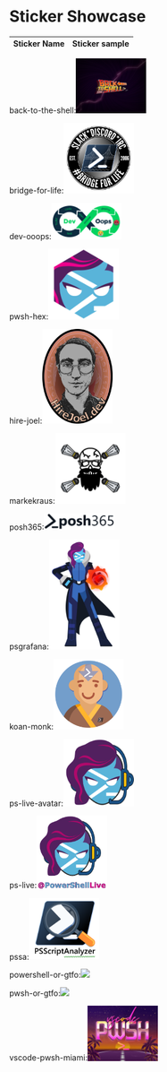# Sticker Showcase

| Sticker Name | Sticker sample |
| ------------ | -------------- |
back-to-the-shell:<a href="back-to-the-shell"><img src="back-to-the-shell\back-to-the-shell-final.png" width="25%"></a>

bridge-for-life:<a href="bridge-for-life"><img src="bridge-for-life\bridge-for-life-final.png" width="25%"></a>

dev-ooops:<a href="dev-ooops"><img src="dev-ooops\dev-ooops-final.png" width="25%"></a>

pwsh-hex:<a href="hex-pwsh-avatar"><img src="hex-pwsh-avatar\pwsh-hex-final.png" width="25%"></a>

hire-joel:<a href="hire-joel"><img src="hire-joel\hire-joel-final.png" width="25%"></a>

markekraus:<a href="markekraus"><img src="markekraus\markekraus-final.png" width="25%"></a>

posh365:<a href="posh365"><img src="posh365\posh365-final.png" width="25%"></a>

psgrafana:<a href="psgrafana"><img src="psgrafana\psgrafana-final.png" width="25%"></a>

koan-monk:<a href="pskoans"><img src="pskoans\koan-monk-final.png" width="25%"></a>

ps-live-avatar:<a href="ps-live"><img src="ps-live\ps-live-avatar-final.png" width="25%"></a>

ps-live:<a href="ps-live"><img src="ps-live\ps-live-final.png" width="25%"></a>

pssa:<a href="psscriptanalyzer"><img src="psscriptanalyzer\pssa-final.png" width="25%"></a>

powershell-or-gtfo:<a href="pwsh-or-gtfo"><img src="pwsh-or-gtfo\powershell-or-gtfo-final.png" width="25%"></a>

pwsh-or-gtfo:<a href="pwsh-or-gtfo"><img src="pwsh-or-gtfo\pwsh-or-gtfo-final.png" width="25%"></a>

vscode-pwsh-miami:<a href="vscode-pwsh-miami"><img src="vscode-pwsh-miami\vscode-pwsh-miami-final.png" width="25%"></a>

